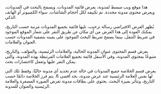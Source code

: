 هذا موقع ويب مبسط لمدونة، يعرض قائمة المدونات، ويسمح بالبحث في المدونات، ويعرض محتوى مدونة محددة. تم تكييفه لكل أحجام الشاشات، سواء الكمبيوتر أو الهاتف الذكي.

يُظهر العرض الافتراضي رسالة ترحيب، تليها قائمة بجميع المدونات مرتبة حسب التاريخ، يمكنك العودة إلى هذا العرض من أي مكان عن طريق النقر على شعار الموقع الموجود في شريط التنقل، بينما يسمح شريط البحث الموجود على يمينه بتصفية المدونات حسب العنوان والعلامات.

يعرض قسم المحتوى عنوان المدونة الحالية، والعلامات الرئيسية، والمؤلف، والتاريخ، متبوعًا بمحتوى المدونة، وفي الأسفل قائمة بجميع العلامات المرتبطة بهذه المدونة، والتي يمكن النقر عليها وتعمل كاختصارات بحث.

يعرض قسم الخلاصة جميع المدونات في حالة عدم تحديد أي مدونة حاليًا، وفقط تلك التي لها نفس العلامة الرئيسية عند عرض مدونة، بحد أقصى 6. يتم فرز الخلاصة دائمًا حسب التاريخ، وتتأثر بميزة البحث. يحتوي على بطاقات مدونة تعرض الصورة المصغرة والعلامة الرئيسية والعنوان للمدونة.